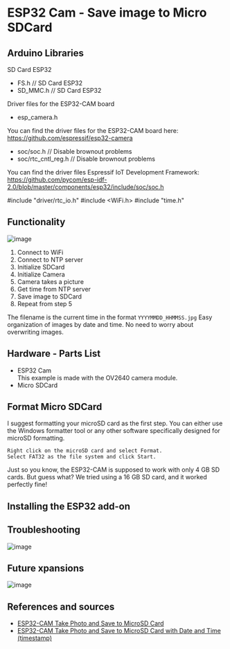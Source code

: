 # ESP32 Cam - Save image to Micro SDCard

## Arduino Libraries
SD Card ESP32<br />
* FS.h             // SD Card ESP32
* SD_MMC.h         // SD Card ESP32

Driver files for the ESP32-CAM board<br />
* esp_camera.h

You can find the driver files for the ESP32-CAM board here:<br />
https://github.com/espressif/esp32-camera


* soc/soc.h           // Disable brownout problems
* soc/rtc_cntl_reg.h  // Disable brownout problems

 You can find the driver files Espressif IoT Development Framework:<br />
 https://github.com/pycom/esp-idf-2.0/blob/master/components/esp32/include/soc/soc.h


#include "driver/rtc_io.h"
#include <WiFi.h>
#include "time.h"

## Functionality
![image](https://user-images.githubusercontent.com/44589560/226575802-6e7793ba-fd1e-4426-a73e-59a2b4ab5273.png)

1. Connect to WiFi
2. Connect to NTP server
3. Initialize SDCard
4. Initialize Camera
5. Camera takes a picture
6. Get time from NTP server
7. Save image to SDCard
8. Repeat from step 5

The filename is the current time in the format `YYYYMMDD_HHMMSS.jpg`
Easy organization of images by date and time.
No need to worry about overwriting images.

## Hardware - Parts List

* ESP32 Cam<br />
This example is made with the OV2640 camera module.
* Micro SDCard

## Format Micro SDCard

I suggest formatting your microSD card as the first step. You can either use the Windows formatter tool or any other software specifically designed for microSD formatting.

    Right click on the microSD card and select Format. 
    Select FAT32 as the file system and click Start.

Just so you know, the ESP32-CAM is supposed to work with only 4 GB SD cards. But guess what? We tried using a 16 GB SD card, and it worked perfectly fine!

## Installing the ESP32 add-on

## Troubleshooting

![image](https://user-images.githubusercontent.com/44589560/226612891-7e416f93-3d54-4b5b-9573-27fd248b6d9a.png)

## Future xpansions

![image](https://user-images.githubusercontent.com/44589560/226619551-a9b74862-0a58-4555-b1c8-d42d1cb94d88.png)

## References and sources

* [ESP32-CAM Take Photo and Save to MicroSD Card](https://randomnerdtutorials.com/esp32-cam-take-photo-save-microsd-card/)
* [ESP32-CAM Take Photo and Save to MicroSD Card with Date and Time (timestamp)](https://randomnerdtutorials.com/esp32-cam-photo-microsd-card-timestamp/)